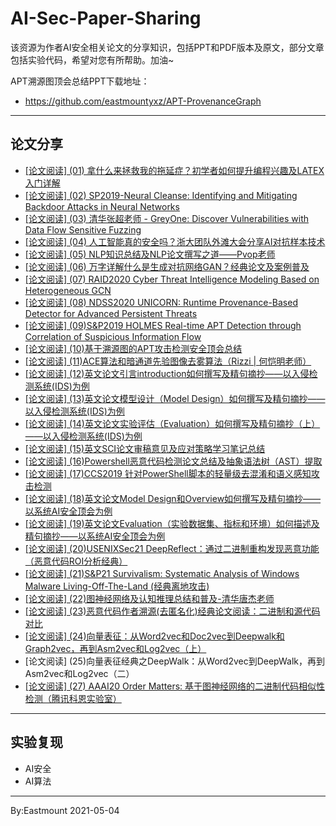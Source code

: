 # AI-Sec-Paper-Sharing
该资源为作者AI安全相关论文的分享知识，包括PPT和PDF版本及原文，部分文章包括实验代码，希望对您有所帮助。加油~

APT溯源图顶会总结PPT下载地址：
- https://github.com/eastmountyxz/APT-ProvenanceGraph

---

## 论文分享

- [[论文阅读] (01) 拿什么来拯救我的拖延症？初学者如何提升编程兴趣及LATEX入门详解](https://blog.csdn.net/Eastmount/article/details/106886194)
- [[论文阅读] (02) SP2019-Neural Cleanse: Identifying and Mitigating Backdoor Attacks in Neural Networks](https://blog.csdn.net/Eastmount/article/details/107283275)
- [[论文阅读] (03) 清华张超老师 - GreyOne: Discover Vulnerabilities with Data Flow Sensitive Fuzzing](https://blog.csdn.net/Eastmount/article/details/107825286)
- [[论文阅读] (04) 人工智能真的安全吗？浙大团队外滩大会分享AI对抗样本技术](https://blog.csdn.net/Eastmount/article/details/108890639)
- [[论文阅读] (05) NLP知识总结及NLP论文撰写之道——Pvop老师](https://blog.csdn.net/Eastmount/article/details/109825633)
- [[论文阅读] (06) 万字详解什么是生成对抗网络GAN？经典论文及案例普及](https://blog.csdn.net/Eastmount/article/details/115346166)
- [[论文阅读] (07) RAID2020 Cyber Threat Intelligence Modeling Based on Heterogeneous GCN](https://blog.csdn.net/Eastmount/article/details/115346215)
- [[论文阅读] (08) NDSS2020 UNICORN: Runtime Provenance-Based Detector for Advanced Persistent Threats](https://blog.csdn.net/Eastmount/article/details/118913235)
- [[论文阅读] (09)S&P2019 HOLMES Real-time APT Detection through Correlation of Suspicious Information Flow](https://blog.csdn.net/Eastmount/article/details/118943095)
- [[论文阅读] (10)基于溯源图的APT攻击检测安全顶会总结](https://blog.csdn.net/Eastmount/article/details/120555733)
- [[论文阅读] (11)ACE算法和暗通道先验图像去雾算法（Rizzi | 何恺明老师）](https://blog.csdn.net/Eastmount/article/details/121137890)
- [[论文阅读] (12)英文论文引言introduction如何撰写及精句摘抄——以入侵检测系统(IDS)为例](https://blog.csdn.net/Eastmount/article/details/121429729)
- [[论文阅读] (13)英文论文模型设计（Model Design）如何撰写及精句摘抄——以入侵检测系统(IDS)为例](https://blog.csdn.net/Eastmount/article/details/121596795)
- [[论文阅读] (14)英文论文实验评估（Evaluation）如何撰写及精句摘抄（上）——以入侵检测系统(IDS)为例](https://blog.csdn.net/Eastmount/article/details/121786802)
- [[论文阅读] (15)英文SCI论文审稿意见及应对策略学习笔记总结](https://blog.csdn.net/Eastmount/article/details/123010053)
- [[论文阅读] (16)Powershell恶意代码检测论文总结及抽象语法树（AST）提取](https://blog.csdn.net/Eastmount/article/details/123514623)
- [[论文阅读] (17)CCS2019 针对PowerShell脚本的轻量级去混淆和语义感知攻击检测](https://blog.csdn.net/Eastmount/article/details/123731986)
- [[论文阅读] (18)英文论文Model Design和Overview如何撰写及精句摘抄——以系统AI安全顶会为例](https://blog.csdn.net/Eastmount/article/details/123825982)
- [[论文阅读] (19)英文论文Evaluation（实验数据集、指标和环境）如何描述及精句摘抄——以系统AI安全顶会为例](https://blog.csdn.net/Eastmount/article/details/123923071)
- [[论文阅读] (20)USENIXSec21 DeepReflect：通过二进制重构发现恶意功能（恶意代码ROI分析经典）](https://blog.csdn.net/Eastmount/article/details/124457459)
- [[论文阅读] (21)S&P21 Survivalism: Systematic Analysis of Windows Malware Living-Off-The-Land (经典离地攻击)](https://blog.csdn.net/Eastmount/article/details/124570307)
- [[论文阅读] (22)图神经网络及认知推理总结和普及-清华唐杰老师](https://blog.csdn.net/Eastmount/article/details/125016409)
- [[论文阅读] (23)恶意代码作者溯源(去匿名化)经典论文阅读：二进制和源代码对比](https://blog.csdn.net/Eastmount/article/details/126045518)
- [[论文阅读] (24)向量表征：从Word2vec和Doc2vec到Deepwalk和Graph2vec，再到Asm2vec和Log2vec（上）](https://blog.csdn.net/Eastmount/article/details/126904389)
- [论文阅读] (25)向量表征经典之DeepWalk：从Word2vec到DeepWalk，再到Asm2vec和Log2vec（二）
- [[论文阅读] (27) AAAI20 Order Matters: 基于图神经网络的二进制代码相似性检测（腾讯科恩实验室）](https://blog.csdn.net/Eastmount/article/details/129845509)


---

## 实验复现


- AI安全
- AI算法

---

By:Eastmount 2021-05-04
